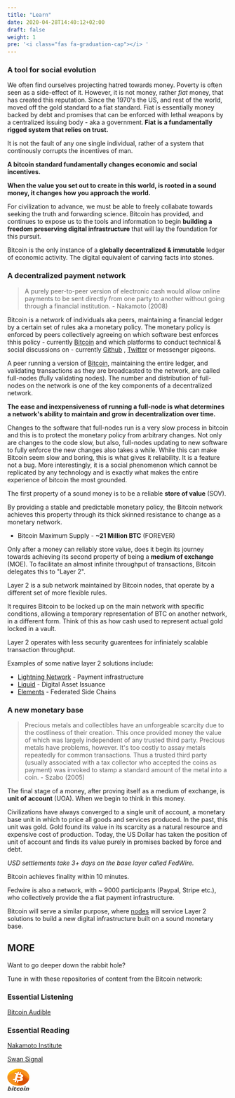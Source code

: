 ```yaml
---
title: "Learn"
date: 2020-04-28T14:40:12+02:00
draft: false
weight: 1
pre: '<i class="fas fa-graduation-cap"></i> '
---
```



### A tool for social evolution

We often find ourselves projecting hatred towards money. Poverty is often seen as a side-effect of it. However, it is not money, rather <em>fiat</em> money, that has created this reputation. Since the 1970's the US, and rest of the world, moved off the gold standard to a fiat standard. Fiat is essentially money backed by debt and promises that can be enforced with lethal weapons by a centralized issuing body - aka a government.<b> Fiat is a fundamentally rigged system that relies on trust.</b>

It is not the fault of any one single individual, rather of a system that continously corrupts the incentives of man. 

<b>A bitcoin standard fundamentally changes economic and social incentives.</b>

<b>When the value you set out to create in this world, is rooted in a sound money, it changes how you approach the world.</b>

For civilization to advance, we must be able to freely collabate towards seeking the truth and forwarding science. Bitcoin has provided, and continues to expose us to the tools and information to begin <b>building a freedom preserving digital infrastructure</b> that will lay the foundation for this pursuit. 

Bitcoin is the only instance of a <b>globally decentralized & immutable</b> ledger of economic activity. The digital equivalent of </b>carving facts into stones</b>.

### A decentralized payment network
> A purely peer-to-peer version of electronic cash would allow online payments to be sent directly from one party to another without going through a financial institution. - Nakamoto (2008)

Bitcoin is a network of individuals aka peers, maintaining a financial ledger by a certain set of rules aka a monetary policy. The monetary policy is enforced by peers collectively agreeing on which software best enforces thhis policy - currently [Bitcoin](https://github.com/bitcoin/bitcoin) and which platforms to conduct technical & social discussions on - currently [Github](https://github.com/bitcoin/bitcoin) , [Twitter](https://twitter.com) or messenger pigeons. 

A peer running a version of [Bitcoin](https://github.com/bitcoin/bitcoin), maintaining the entire ledger, and validating transactions as they are broadcasted to the network, are called full-nodes (fully validating nodes). The number and distribution of full-nodes on the network is one of the key components of a decentralized network. 

<b>The ease and inexpensiveness of running a full-node is what determines a network's ability to maintain and grow in decentralization over time.</b>

Changes to the software that full-nodes run is a very slow process in bitcoin and this is to protect the monetary policy from arbitrary changes. Not only are changes to the code slow, but also, full-nodes updating to new software to fully enforce the new changes also takes a while. While this can make Bitcoin seem slow and boring, this is what gives it reliability. It is a feature not a bug. More interestingly, it is a social phenomenon which cannot be replicated by any technology and is exactly what makes the entire experience of bitcoin the most grounded. 

The first property of a sound money is to be a reliable <b>store of value</b> (SOV). 

By providing a stable and predictable monetary policy, the Bitcoin network achieves this property through its thick skinned resistance to change as a monetary network.

- Bitcoin Maximum Supply - <b>~21 Million BTC</b> (FOREVER)

Only after a money can reliably store value, does it begin its journey towards achieving its second property of being a <b>medium of exchange</b> (MOE). To facilitate an almost infinite throughput of transactions, Bitcoin delegates this to "Layer 2". 

Layer 2 is a sub network maintained by Bitcoin nodes, that operate by a different set of more flexible rules. 

It requires Bitcoin to be locked up on the main network with specific conditions, allowing a temporary representation of BTC on another network, in a different form. Think of this as how cash used to represent actual gold locked in a vault.

Layer 2 operates with less security guarentees for infiniately scalable transaction throughput. 

Examples of some native layer 2 solutions include: 

- [Lightning Network](https://blockstream.com/lightning/) - Payment infrastructure
- [Liquid](https://blockstream.com/liquid/) - Digital Asset Issuance
- [Elements](https://blockstream.com/elements/) - Federated Side Chains


### A new monetary base

> Precious metals and collectibles have an unforgeable scarcity due to the costliness of their creation. This once provided money the value of which was largely independent of any trusted third party. Precious metals have problems, however. It's too costly to assay metals repeatedly for common transactions. Thus a trusted third party (usually associated with a tax collector who accepted the coins as payment) was invoked to stamp a standard amount of the metal into a coin. - Szabo (2005)

The final stage of a money, after proving itself as a medium of exchange, is <b>unit of account</b> (UOA). When we begin to think in this money. 

Civilizations have always converged to a single unit of account, a monetary base unit in which to price all goods and services produced. In the past, this unit was gold. Gold found its value in its scarcity as a natural resource and expensive cost of production. Today, the US Dollar has taken the position of unit of account and finds its value purely in promises backed by force and debt. 

*USD settlements take 3+ days on the base layer called FedWire.*

Bitcoin achieves finality within 10 minutes.

Fedwire is also a network, with ~ 9000 participants (Paypal, Stripe etc.), who collectively provide the a fiat payment infrastructure.

Bitcoin will serve a similar purpose, where [nodes](https://bitnodes.io) will service Layer 2 solutions to build a new digital infrastructure built on a sound monetary base.

## MORE

Want to go deeper down the rabbit hole?

Tune in with these repositories of content from the Bitcoin network:

### Essential Listening

[Bitcoin Audible](https://bitcoinaudible.com/library/)

### Essential Reading

[Nakamoto Institute](https://nakamotoinstitute.org/literature/)

[Swan Signal](https://www.swanbitcoin.com/signal/)

<img src="/images/bitcoin.png" alt="Bitcoin" style="width:50px;height:50px;"/>


